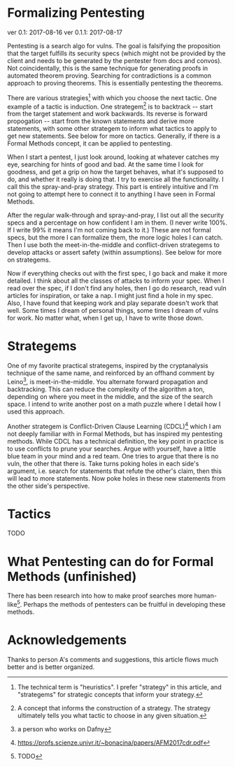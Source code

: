 
# Formalizing Pentesting

ver 0.1: 2017-08-16
ver 0.1.1: 2017-08-17

Pentesting is a search algo for vulns. The goal is falsifying the proposition
that the target fulfills its security specs (which might not be provided by the
client and needs to be generated by the pentester from docs and convos). Not
coincidentally, this is the same technique for generating proofs in automated
theorem proving.  Searching for contradictions is a common approach to proving
theorems. This is essentially pentesting the theorems.

There are various strategies[^heuristics] with which you choose the next
tactic. One example of a tactic is induction. One strategem[^strategem] is to
backtrack -- start from the target statement and work backwards.
Its reverse is forward propogation -- start from the known statements and
derive more statements, with some other strategem to inform what tactics to
apply to get new statements. See below for more on tactics. Generally, if there
is a Formal Methods concept, it can be applied to pentesting.

When I start a pentest, I just look around, looking at whatever catches my eye,
searching for hints of good and bad. At the same time I look for goodness, and get a
grip on how the target behaves, what it's supposed to do, and whether it really
is doing that. I try to exercise all the functionality. I call this the
spray-and-pray strategy.  This part is entirely intuitive and I'm not going to
attempt here to connect it to anything I have seen in Formal Methods.

After the regular walk-through and spray-and-pray, I list out all the security
specs and a percentage on how confident I am in them. (I never write 100%. If I
write 99% it means I'm not coming back to it.) These are not formal specs, but
the more I can formalize them, the more logic holes I can catch. Then I use
both the meet-in-the-middle and conflict-driven strategems to develop attacks
or assert safety (within assumptions). See below for more on strategems.

Now if everything checks out with the first spec, I go back and make it more
detailed. I think about all the classes of attacks to inform your spec. When I
read over the spec, if I don't find any holes, then I go do research, read vuln
articles for inspiration, or take a nap. I might just find a hole in my spec.
Also, I have found that keeping work and play separate doesn't work that well.
Some times I dream of personal things, some times I dream of vulns for work.
No matter what, when I get up, I have to write those down.


[^heuristics]: The technical term is "heuristics". I prefer "strategy" in this article, and "strategems" for strategic concepts that inform your strategy.

[^strategem]: A concept that informs the construction of a strategy. The strategy ultimately tells you what tactic to choose in any given situation.


# Strategems

One of my favorite practical strategems, inspired by the cryptanalysis
technique of the same name, and reinforced by an offhand comment by
Leino[^leino], is meet-in-the-middle. You alternate forward propagation and
backtracking. This can reduce the complexity of the algorithm a ton, depending
on where you meet in the middle, and the size of the search space. I intend
to write another post on a math puzzle where I detail how I used this approach.

Another strategem is Conflict-Driven Clause Learning (CDCL)[^CDCL] which I am not
deeply familiar with in Formal Methods, but has inspired my pentesting methods.
While CDCL has a technical definition, the key point in practice is to use
conflicts to prune your searches. Argue with yourself, have a little blue team
in your mind and a red team. One tries to argue that there is no vuln, the
other that there is. Take turns poking holes in each side's argument, i.e.
search for statements that refute the other's claim, then this will lead to
more statements. Now poke holes in these new statements from the other side's
perspective.

[^leino]: a person who works on Dafny
[^CDCL]: https://profs.scienze.univr.it/~bonacina/papers/AFM2017cdr.pdf


# Tactics

TODO



# What Pentesting can do for Formal Methods (unfinished)

There has been research into how to make proof searches more human-like[^human-like-prover]. Perhaps the
methods of pentesters can be fruitful in developing these methods.

[^human-like-prover]: TODO


# Acknowledgements

Thanks to person A's comments and suggestions, this article flows much better and is better organized.
